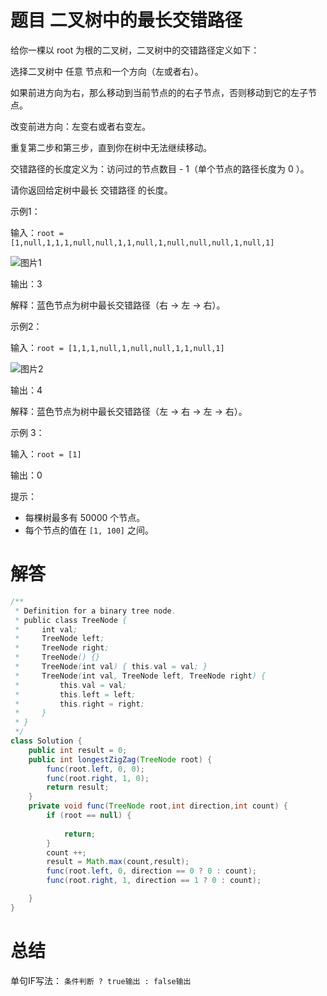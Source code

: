 # 题目 二叉树中的最长交错路径

给你一棵以 root 为根的二叉树，二叉树中的交错路径定义如下：

选择二叉树中 任意 节点和一个方向（左或者右）。

如果前进方向为右，那么移动到当前节点的的右子节点，否则移动到它的左子节点。

改变前进方向：左变右或者右变左。

重复第二步和第三步，直到你在树中无法继续移动。

交错路径的长度定义为：访问过的节点数目 - 1（单个节点的路径长度为 0 ）。

请你返回给定树中最长 交错路径 的长度。

示例1：

输入：```root = [1,null,1,1,1,null,null,1,1,null,1,null,null,null,1,null,1]```

![图片1](https://assets.leetcode-cn.com/aliyun-lc-upload/uploads/2020/03/07/sample_1_1702.png "图片1")

输出：3

解释：蓝色节点为树中最长交错路径（右 -> 左 -> 右）。

示例2：

输入：```root = [1,1,1,null,1,null,null,1,1,null,1]```

![图片2](https://assets.leetcode-cn.com/aliyun-lc-upload/uploads/2020/03/07/sample_2_1702.png "图片2")

输出：4

解释：蓝色节点为树中最长交错路径（左 -> 右 -> 左 -> 右）。

示例 3：

输入：```root = [1]```

输出：0

提示：

* 每棵树最多有 50000 个节点。
* 每个节点的值在 ```[1, 100]``` 之间。

# 解答
```java
/**
 * Definition for a binary tree node.
 * public class TreeNode {
 *     int val;
 *     TreeNode left;
 *     TreeNode right;
 *     TreeNode() {}
 *     TreeNode(int val) { this.val = val; }
 *     TreeNode(int val, TreeNode left, TreeNode right) {
 *         this.val = val;
 *         this.left = left;
 *         this.right = right;
 *     }
 * }
 */
class Solution {
    public int result = 0;
    public int longestZigZag(TreeNode root) {
        func(root.left, 0, 0);
        func(root.right, 1, 0);
        return result;
    }
    private void func(TreeNode root,int direction,int count) {
        if (root == null) {
            
            return;
        }
        count ++;
        result = Math.max(count,result);
        func(root.left, 0, direction == 0 ? 0 : count);    
        func(root.right, 1, direction == 1 ? 0 : count);

    }
}
```

# 总结

单句IF写法：   ```条件判断 ? true输出 : false输出```
